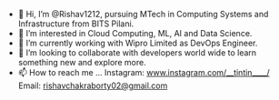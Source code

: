 - 👋 Hi, I’m @Rishav1212, pursuing MTech in Computing Systems and Infrastructure from BITS Pilani.
- 👀 I’m interested in Cloud Computing, ML, AI and Data Science.
- 🌱 I’m currently working with Wipro Limited as DevOps Engineer.
- 💞️ I’m looking to collaborate with developers world wide to learn something new and explore more.
- 📫 How to reach me ... Instagram: www.instagram.com/__tintin____/
                          Email: rishavchakraborty02@gmail.com

<!---
Rishav1212/Rishav1212 is a ✨ special ✨ repository because its `README.md` (this file) appears on your GitHub profile.
You can click the Preview link to take a look at your changes.
--->
